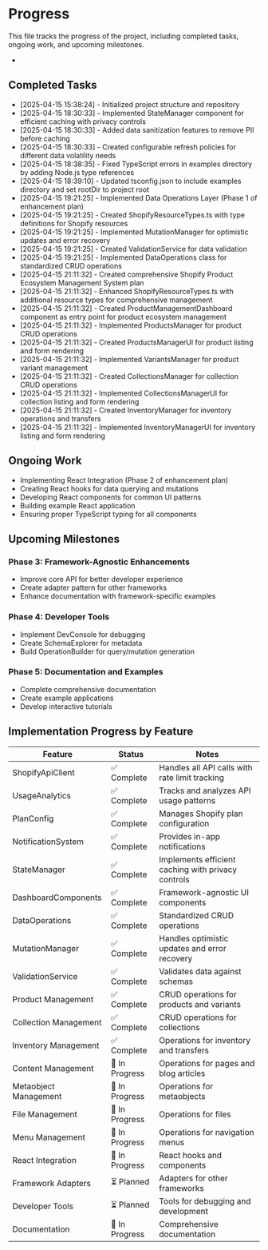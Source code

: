 # Progress

This file tracks the progress of the project, including completed tasks, ongoing work, and upcoming milestones.

*

## Completed Tasks

* [2025-04-15 15:38:24] - Initialized project structure and repository
* [2025-04-15 18:30:33] - Implemented StateManager component for efficient caching with privacy controls
* [2025-04-15 18:30:33] - Added data sanitization features to remove PII before caching
* [2025-04-15 18:30:33] - Created configurable refresh policies for different data volatility needs
* [2025-04-15 18:38:35] - Fixed TypeScript errors in examples directory by adding Node.js type references
* [2025-04-15 18:39:10] - Updated tsconfig.json to include examples directory and set rootDir to project root
* [2025-04-15 19:21:25] - Implemented Data Operations Layer (Phase 1 of enhancement plan)
* [2025-04-15 19:21:25] - Created ShopifyResourceTypes.ts with type definitions for Shopify resources
* [2025-04-15 19:21:25] - Implemented MutationManager for optimistic updates and error recovery
* [2025-04-15 19:21:25] - Created ValidationService for data validation
* [2025-04-15 19:21:25] - Implemented DataOperations class for standardized CRUD operations
* [2025-04-15 21:11:32] - Created comprehensive Shopify Product Ecosystem Management System plan
* [2025-04-15 21:11:32] - Enhanced ShopifyResourceTypes.ts with additional resource types for comprehensive management
* [2025-04-15 21:11:32] - Created ProductManagementDashboard component as entry point for product ecosystem management
* [2025-04-15 21:11:32] - Implemented ProductsManager for product CRUD operations
* [2025-04-15 21:11:32] - Created ProductsManagerUI for product listing and form rendering
* [2025-04-15 21:11:32] - Implemented VariantsManager for product variant management
* [2025-04-15 21:11:32] - Created CollectionsManager for collection CRUD operations
* [2025-04-15 21:11:32] - Implemented CollectionsManagerUI for collection listing and form rendering
* [2025-04-15 21:11:32] - Created InventoryManager for inventory operations and transfers
* [2025-04-15 21:11:32] - Implemented InventoryManagerUI for inventory listing and form rendering

## Ongoing Work

* Implementing React Integration (Phase 2 of enhancement plan)
* Creating React hooks for data querying and mutations
* Developing React components for common UI patterns
* Building example React application
* Ensuring proper TypeScript typing for all components

## Upcoming Milestones

### Phase 3: Framework-Agnostic Enhancements
* Improve core API for better developer experience
* Create adapter pattern for other frameworks
* Enhance documentation with framework-specific examples

### Phase 4: Developer Tools
* Implement DevConsole for debugging
* Create SchemaExplorer for metadata
* Build OperationBuilder for query/mutation generation

### Phase 5: Documentation and Examples
* Complete comprehensive documentation
* Create example applications
* Develop interactive tutorials

## Implementation Progress by Feature

| Feature | Status | Notes |
|---------|--------|-------|
| ShopifyApiClient | ✅ Complete | Handles all API calls with rate limit tracking |
| UsageAnalytics | ✅ Complete | Tracks and analyzes API usage patterns |
| PlanConfig | ✅ Complete | Manages Shopify plan configuration |
| NotificationSystem | ✅ Complete | Provides in-app notifications |
| StateManager | ✅ Complete | Implements efficient caching with privacy controls |
| DashboardComponents | ✅ Complete | Framework-agnostic UI components |
| DataOperations | ✅ Complete | Standardized CRUD operations |
| MutationManager | ✅ Complete | Handles optimistic updates and error recovery |
| ValidationService | ✅ Complete | Validates data against schemas |
| Product Management | ✅ Complete | CRUD operations for products and variants |
| Collection Management | ✅ Complete | CRUD operations for collections |
| Inventory Management | ✅ Complete | Operations for inventory and transfers |
| Content Management | 🔄 In Progress | Operations for pages and blog articles |
| Metaobject Management | 🔄 In Progress | Operations for metaobjects |
| File Management | 🔄 In Progress | Operations for files |
| Menu Management | 🔄 In Progress | Operations for navigation menus |
| React Integration | 🔄 In Progress | React hooks and components |
| Framework Adapters | ⏳ Planned | Adapters for other frameworks |
| Developer Tools | ⏳ Planned | Tools for debugging and development |
| Documentation | 🔄 In Progress | Comprehensive documentation |
